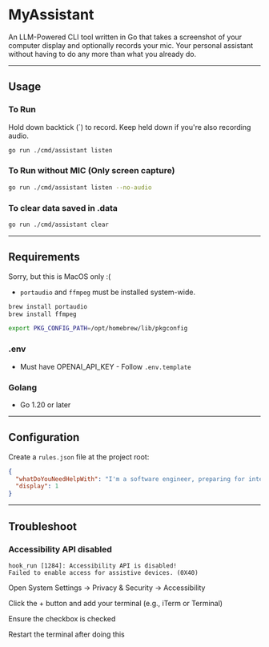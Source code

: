 # MyAssistant

An LLM-Powered CLI tool written in Go that takes a screenshot of your computer display and optionally records your mic. Your personal assistant without having to do any more than what you already do.

---
## Usage

### To Run
Hold down backtick (`) to record. Keep held down if you're also recording audio.

```bash
go run ./cmd/assistant listen
```

### To Run without MIC (Only screen capture)
```bash
go run ./cmd/assistant listen --no-audio
```

### To clear data saved in .data
```bash
go run ./cmd/assistant clear
```


---

## Requirements
Sorry, but this is MacOS only :(

* `portaudio` and `ffmpeg` must be installed system-wide.

```bash
brew install portaudio
brew install ffmpeg

export PKG_CONFIG_PATH=/opt/homebrew/lib/pkgconfig
```

### .env

* Must have OPENAI_API_KEY - Follow `.env.template`

### Golang

* Go 1.20 or later

---

## Configuration

Create a `rules.json` file at the project root:

```json
{
  "whatDoYouNeedHelpWith": "I'm a software engineer, preparing for interviews.",
  "display": 1
}
```

---

## Troubleshoot

### Accessibility API disabled

```
hook_run [1284]: Accessibility API is disabled!
Failed to enable access for assistive devices. (0X40)
```

Open System Settings → Privacy & Security → Accessibility

Click the + button and add your terminal (e.g., iTerm or Terminal)

Ensure the checkbox is checked

Restart the terminal after doing this
